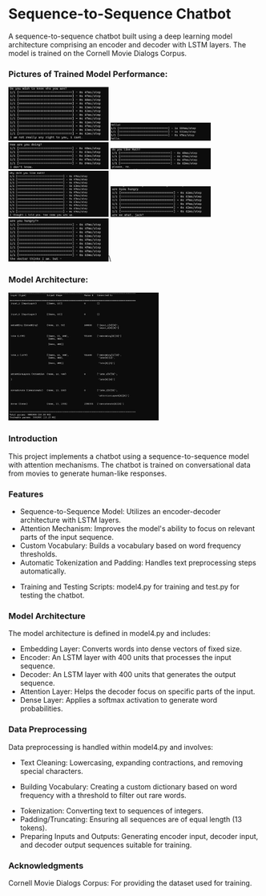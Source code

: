 # Sequence-to-Sequence Chatbot
A sequence-to-sequence chatbot built using a deep learning model architecture comprising an encoder and decoder with LSTM layers. The model is trained on the Cornell Movie Dialogs Corpus.

### Pictures of Trained Model Performance:
<img src="./assets/1.png" style="width: 200px;" alt="Model Performance Image 1">
<img src="./assets/2.png" style="width: 200px;" alt="Model Performance Image 2">
<img src="./assets/3.png" style="width: 200px;" alt="Model Performance Image 3">
<img src="./assets/4.png" style="width: 200px;" alt="Model Performance Image 4">
<img src="./assets/5.png" style="width: 200px;" alt="Model Performance Image 5">
<img src="./assets/6.png" style="width: 200px;" alt="Model Performance Image 6">
<img src="./assets/7.png" style="width: 200px;" alt="Model Performance Image 7">\

### Model Architecture:
<img src="./assets/architecture.png" style="width: 300px;" alt="Model Architecture">

### Introduction
This project implements a chatbot using a sequence-to-sequence model with attention mechanisms. The chatbot is trained on conversational data from movies to generate human-like responses.

### Features
- Sequence-to-Sequence Model: Utilizes an encoder-decoder architecture with LSTM layers.
- Attention Mechanism: Improves the model's ability to focus on relevant parts of the input sequence.
- Custom Vocabulary: Builds a vocabulary based on word frequency thresholds.
- Automatic Tokenization and Padding: Handles text preprocessing steps automatically.
+ Training and Testing Scripts: model4.py for training and test.py for testing the chatbot.

### Model Architecture
The model architecture is defined in model4.py and includes:

- Embedding Layer: Converts words into dense vectors of fixed size.
- Encoder: An LSTM layer with 400 units that processes the input sequence.
- Decoder: An LSTM layer with 400 units that generates the output sequence.
- Attention Layer: Helps the decoder focus on specific parts of the input.
- Dense Layer: Applies a softmax activation to generate word probabilities.


### Data Preprocessing
Data preprocessing is handled within model4.py and involves:

- Text Cleaning: Lowercasing, expanding contractions, and removing special characters.
* Building Vocabulary: Creating a custom dictionary based on word frequency with a threshold to filter out rare words.
- Tokenization: Converting text to sequences of integers.
- Padding/Truncating: Ensuring all sequences are of equal length (13 tokens).
- Preparing Inputs and Outputs: Generating encoder input, decoder input, and decoder output sequences suitable for training.

### Acknowledgments
Cornell Movie Dialogs Corpus: For providing the dataset used for training.